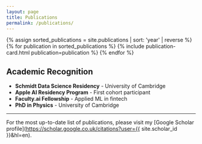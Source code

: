 ```yaml
---
layout: page
title: Publications
permalink: /publications/
---
```


<div class="publications-grid">
  {% assign sorted_publications = site.publications | sort: 'year' | reverse %}
  {% for publication in sorted_publications %}
    {% include publication-card.html publication=publication %}
  {% endfor %}
</div>

## Academic Recognition

- **Schmidt Data Science Residency** - University of Cambridge
- **Apple AI Residency Program** - First cohort participant  
- **Faculty.ai Fellowship** - Applied ML in fintech
- **PhD in Physics** - University of Cambridge

---

For the most up-to-date list of publications, please visit my [Google Scholar profile](https://scholar.google.co.uk/citations?user={{ site.scholar_id }}&hl=en).